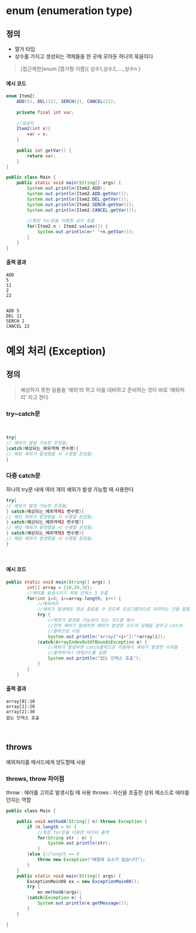 # enum (enumeration type)
## 정의
- 열거 타입
- 상수를 가지고 생성되는 객체들을 한 곳에 모아둔 하나의 묶음이다
> [접근제한]enum [열거형 이름]{
상수1,상수2,....,상수n
}
#### 예시 코드
```java
enum Item2{
	ADD(5), DEL(11), SERCH(2), CANCEL(22);
	
	private final int var;
	
	//생성자
	Item2(int v){
		var = v;
	}
	
	public int getVar() {
		return var;
	}
}

public class Main {
	public static void main(String[] args) {
		System.out.println(Item2.ADD);
		System.out.println(Item2.ADD.getVar());
		System.out.println(Item2.DEL.getVar());
		System.out.println(Item2.SERCH.getVar());
		System.out.println(Item2.CANCEL.getVar());
		
		//확장 for문을 이용한 상수 호출
		for(Item2 n : Item2.values()) {
			System.out.println(n+" "+n.getVar());
		}
	}
}
```
#### 출력 결과
```
ADD
5
11
2
22


ADD 5
DEL 11
SERCH 2
CANCEL 22
```
# 예외 처리 (Exception)
## 정의
> 예상하지 못한 일들을 ‘예외’라 하고 이를 대비하고 준비하는 것이 바로 ‘예외처리’ 라고 한다

### try~catch문
<br>

```java
try{
// 예외가 발생 가능한 문장들;
}catch(예상되는_예외객체 변수명){
// 해당 예외가 발생했을 시 수행할 문장들;
}
```
### 다중 catch문

하나의 try문 내에 여러 개의 예외가 발생 가능할 때 사용한다
<br>
```java
try{
// 예외가 발생 가능한 문장들;
} catch(예상되는_예외객체1 변수명){
// 해당 예외가 발생했을 시 수행할 문장들;
} catch(예상되는_예외객체2 변수명){
// 해당 예외가 발생했을 시 수행할 문장들;
} catch(예상되는_예외객체3 변수명){
// 해당 예외가 발생했을 시 수행할 문장들;
}
```
<br>

#### 예시 코드

```java
public static void main(String[] args) {
		int[] array = {10,20,30};
		//예외를 발생시키기 위해 인덱스 3 호출
		for(int i=0; i<=array.length; i++) {
			//예외처리
			//예외가 발생해도 정상 종료될 수 있도록 프로그램적으로 처리하는 것을 말함
			try {
				//예외가 발생할 가능성이 있는 코드를 명시
				//만약 예외가 발생하면 예외가 발생한 코드의 실행을 멈추고 catch
				//블럭으로 이동
				System.out.println("array["+i+"]:"+array[i]);
			}catch(ArrayIndexOutOfBoundsException e) {
				//예외가 발생하면 catch블럭으로 이동해서 예외가 발생한 이유를
				//출력하거나 대체코드를 실행
				System.out.println("없는 인덱스 호출");
			}
		}
	}
```

#### 출력 결과
```
array[0]:10
array[1]:20
array[2]:30
없는 인덱스 호출
```

<br>


## throws 
예외처리를 메서드에게 양도할때 사용
### throws, throw 차이점

throw : 에러를 고의로 발생시킬 때 사용
throws : 자신을 호출한 상위 메소드로 에러를 던지는 역할
<br>

```java
public class Main {

	public void methodA(String[] n) throws Exception {
		if (n.length > 0) {
			//확장 for문을 이용한 데이터 출력
			for(String str : n) {
				System.out.println(str);
			}
		}else {//length == 0
			throw new Exception("배열에 요소가 없습니다");
		}
	}			
	public static void main(String[] args) {
		ExceptionMain08 ex = new ExceptionMain08();
		try {
			ex.methodA(args);
		}catch(Exception e) {
			System.out.println(e.getMessage());
		}
	}

}
```
    